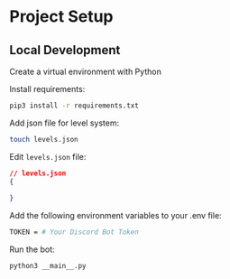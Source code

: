 # Project Setup

## Local Development

Create a virtual environment with Python

Install requirements:
```bash
pip3 install -r requirements.txt
```

Add json file for level system:
```bash
touch levels.json
```

Edit `levels.json` file:
```json
// levels.json
{
    
}
```

Add the following environment variables to your .env file:
```bash
TOKEN = # Your Discord Bot Token
```

Run the bot:
```bash
python3 __main__.py
```
